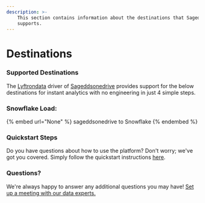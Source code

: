 ```yaml
---
description: >-
    This section contains information about the destinations that Sageddsonedrive
    supports.
---
```


# Destinations

### Supported Destinations

The [Lyftrondata](https://www.lyftrondata.com/) driver of [Sageddsonedrive](None) provides support for the below destinations for instant analytics with no engineering in just 4 simple steps.

### Snowflake Load:

{% embed url="None" %}
sageddsonedrive to Snowflake
{% endembed %}

### Quickstart Steps

Do you have questions about how to use the platform? Don't worry; we've got you covered. Simply follow the quickstart instructions [here](README.md).

### Questions? <a href="#questions" id="questions"></a>

We're always happy to answer any additional questions you may have! [Set up a meeting with our data experts.](https://www.lyftrondata.com/book-a-meeting/)
